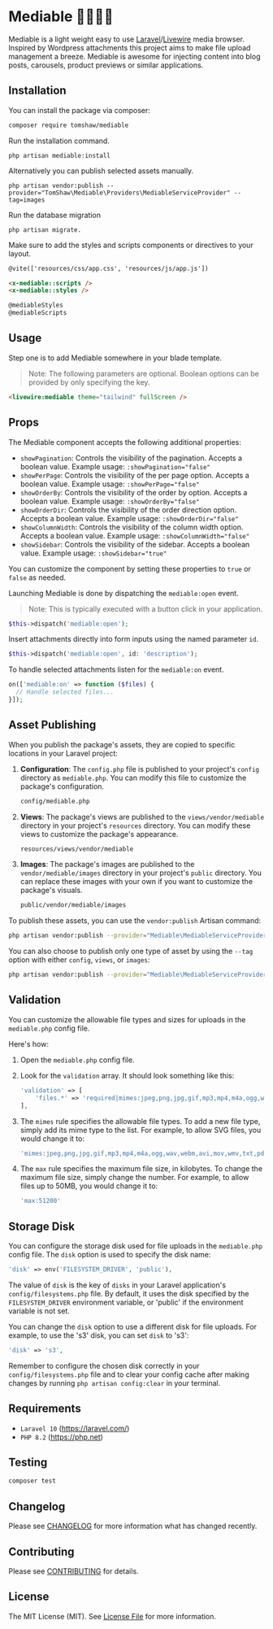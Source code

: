 # Mediable 🎥📸🎵📂 

Mediable is a light weight easy to use [Laravel](https://laravel.com)/[Livewire](https://livewire.laravel.com/) media browser. Inspired by Wordpress attachments this project aims to make file upload management a breeze. Mediable is awesome for injecting content into blog posts, carousels, product previews or similar applications.

## Installation

You can install the package via composer:

```bash
composer require tomshaw/mediable
```

Run the installation command.

```
php artisan mediable:install
```

Alternatively you can publish selected assets manually.

```
php artisan vendor:publish --provider="TomShaw\Mediable\Providers\MediableServiceProvider" --tag=images
```

Run the database migration

```
php artisan migrate.
```

Make sure to add the styles and scripts components or directives to your layout.

```html
@vite(['resources/css/app.css', 'resources/js/app.js'])

<x-mediable::scripts />
<x-mediable::styles />

@mediableStyles
@mediableScripts
```

## Usage

Step one is to add Mediable somewhere in your blade template.

> Note: The following parameters are optional. Boolean options can be provided by only specifying the key.

```html
<livewire:mediable theme="tailwind" fullScreen />
```

## Props

The Mediable component accepts the following additional properties:

- `showPagination`: Controls the visibility of the pagination. Accepts a boolean value. Example usage: `:showPagination="false"`
- `showPerPage`: Controls the visibility of the per page option. Accepts a boolean value. Example usage: `:showPerPage="false"`
- `showOrderBy`: Controls the visibility of the order by option. Accepts a boolean value. Example usage: `:showOrderBy="false"`
- `showOrderDir`: Controls the visibility of the order direction option. Accepts a boolean value. Example usage: `:showOrderDir="false"`
- `showColumnWidth`: Controls the visibility of the column width option. Accepts a boolean value. Example usage: `:showColumnWidth="false"`
- `showSidebar`: Controls the visibility of the sidebar. Accepts a boolean value. Example usage: `:showSidebar="true"`

You can customize the component by setting these properties to `true` or `false` as needed.

Launching Mediable is done by dispatching the `mediable:open` event.

> Note: This is typically executed with a button click in your application.

```php
$this->dispatch('mediable:open');
```

Insert attachments directly into form inputs using the named parameter `id`. 

```php
$this->dispatch('mediable:open', id: 'description');
```

To handle selected attachments listen for the `mediable:on` event.

```php
on(['mediable:on' => function ($files) {
  // Handle selected files...
}]);
```

## Asset Publishing

When you publish the package's assets, they are copied to specific locations in your Laravel project:

1. **Configuration**: The `config.php` file is published to your project's `config` directory as `mediable.php`. You can modify this file to customize the package's configuration.

    ```bash
    config/mediable.php
    ```

2. **Views**: The package's views are published to the `views/vendor/mediable` directory in your project's `resources` directory. You can modify these views to customize the package's appearance.

    ```bash
    resources/views/vendor/mediable
    ```

3. **Images**: The package's images are published to the `vendor/mediable/images` directory in your project's `public` directory. You can replace these images with your own if you want to customize the package's visuals.

    ```bash
    public/vendor/mediable/images
    ```

To publish these assets, you can use the `vendor:publish` Artisan command:

```bash
php artisan vendor:publish --provider="Mediable\MediableServiceProvider"
```

You can also choose to publish only one type of asset by using the `--tag` option with either `config`, `views`, or `images`:

```bash
php artisan vendor:publish --provider="Mediable\MediableServiceProvider" --tag=config
```

## Validation

You can customize the allowable file types and sizes for uploads in the `mediable.php` config file.

Here's how:

1. Open the `mediable.php` config file.

2. Look for the `validation` array. It should look something like this:

    ```php
    'validation' => [
        'files.*' => 'required|mimes:jpeg,png,jpg,gif,mp3,mp4,m4a,ogg,wav,webm,avi,mov,wmv,txt,pdf,doc,docx,xls,xlsx,ppt,pptx,zip,rar|max:10240',
    ],
    ```

3. The `mimes` rule specifies the allowable file types. To add a new file type, simply add its mime type to the list. For example, to allow SVG files, you would change it to:

    ```php
    'mimes:jpeg,png,jpg,gif,mp3,mp4,m4a,ogg,wav,webm,avi,mov,wmv,txt,pdf,doc,docx,xls,xlsx,ppt,pptx,zip,rar,svg'
    ```

4. The `max` rule specifies the maximum file size, in kilobytes. To change the maximum file size, simply change the number. For example, to allow files up to 50MB, you would change it to:

    ```php
    'max:51200'
    ```

## Storage Disk

You can configure the storage disk used for file uploads in the `mediable.php` config file. The `disk` option is used to specify the disk name:

```php
'disk' => env('FILESYSTEM_DRIVER', 'public'),
```

The value of `disk` is the key of `disks` in your Laravel application's `config/filesystems.php` file. By default, it uses the disk specified by the `FILESYSTEM_DRIVER` environment variable, or 'public' if the environment variable is not set.

You can change the `disk` option to use a different disk for file uploads. For example, to use the 's3' disk, you can set `disk` to 's3':

```php
'disk' => 's3',
```

Remember to configure the chosen disk correctly in your `config/filesystems.php` file and to clear your config cache after making changes by running `php artisan config:clear` in your terminal.


## Requirements

- `Laravel 10` (https://laravel.com/) 
- `PHP 8.2` (https://php.net)

## Testing

``` bash
composer test
```

## Changelog

Please see [CHANGELOG](CHANGELOG.md) for more information what has changed recently.

## Contributing

Please see [CONTRIBUTING](CONTRIBUTING.md) for details.

## License

The MIT License (MIT). See [License File](LICENSE) for more information.
